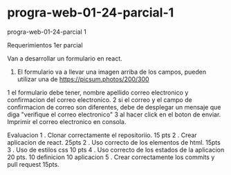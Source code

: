 # progra-web-01-24-parcial-1
progra-web-01-24-parcial 1

Requerimientos 1er parcial

Van a desarrollar un formulario en react.
1. El formulario va a llevar una imagen arriba de los campos, pueden utilizar una de https://picsum.photos/200/300

1 el formulario debe tener, nombre apellido correo electronico y confirmacion del correo electronico.
2 si el correo y el campo de confirmacion de correo son diferentes, debe de desplegar un mensaje que diga "verifique el correo electronico"
3 al hacer click en el boton de enviar. Imprimir el correo electronico en consola.

Evaluacion
1 . Clonar correctamente el repositoriio. 15 pts
2 . Crear aplicacion de react. 25pts
2 . Uso correcto de los elementos de html. 15pts
3 . Uso de estilos css 10 pts
4 . Uso correcto de los estados de la aplicacion 20 pts. 
 10 definicion
 10 aplicacion
5 . Crear correctamente los commits y pull request 15pts.

